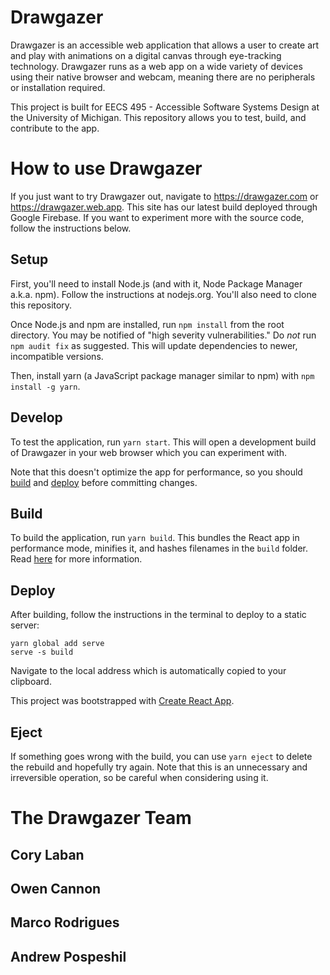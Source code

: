 # Drawgazer
Drawgazer is an accessible web application that allows a user to create art and play with animations on a digital canvas through eye-tracking technology. Drawgazer runs as a web app on a wide variety of devices using their native browser and webcam, meaning there are no peripherals or installation required.

This project is built for EECS 495 - Accessible Software Systems Design at the University of Michigan. This repository allows you to test, build, and contribute to the app.

# How to use Drawgazer
If you just want to try Drawgazer out, navigate to https://drawgazer.com or https://drawgazer.web.app. This site has our latest build deployed through Google Firebase. If you want to experiment more with the source code, follow the instructions below.

## Setup
First, you'll need to install Node.js (and with it, Node Package Manager a.k.a. npm). Follow the instructions at nodejs.org. You'll also need to clone this repository.

Once Node.js and npm are installed, run `npm install` from the root directory. You may be notified of "high severity vulnerabilities." Do *not* run `npm audit fix` as suggested. This will update dependencies to newer, incompatible versions.

Then, install yarn (a JavaScript package manager similar to npm) with `npm install -g yarn`.

## Develop
To test the application, run `yarn start`. This will open a development build of Drawgazer in your web browser which you can experiment with.

Note that this doesn't optimize the app for performance, so you should [build](##build) and [deploy](##deploy) before committing changes.

## Build
To build the application, run `yarn build`. This bundles the React app in performance mode, minifies it, and hashes filenames in the `build` folder. Read [here](https://create-react-app.dev/docs/deployment/) for more information.

## Deploy
After building, follow the instructions in the terminal to deploy to a static server:

```
yarn global add serve
serve -s build
```

Navigate to the local address which is automatically copied to your clipboard. 

This project was bootstrapped with [Create React App](https://github.com/facebook/create-react-app).

## Eject
If something goes wrong with the build, you can use `yarn eject` to delete the rebuild and hopefully try again. Note that this is an unnecessary and irreversible operation, so be careful when considering using it.

# The Drawgazer Team

## Cory Laban

## Owen Cannon

## Marco Rodrigues

## Andrew Pospeshil